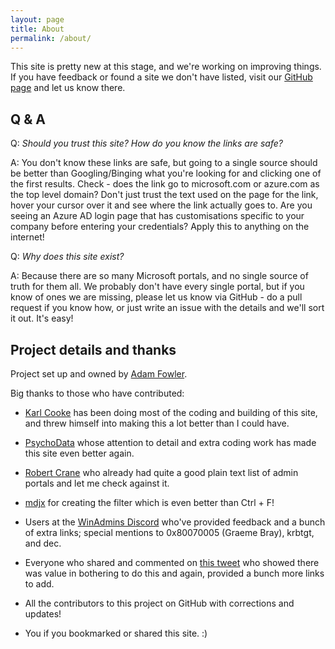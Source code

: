 ```yaml
---
layout: page
title: About
permalink: /about/
---
```


This site is pretty new at this stage, and we're working on improving things. If you have feedback or found a site we don't have listed, visit our [GitHub page](https://github.com/adamfowlerit/msportals.xyz) and let us know there.

## Q & A

Q: *Should you trust this site? How do you know the links are safe?*

A: You don't know these links are safe, but going to a single source should be better than Googling/Binging what you're looking for and clicking one of the first results. Check - does the link go to microsoft.com or azure.com as the top level domain? Don't just trust the text used on the page for the link, hover your cursor over it and see where the link actually goes to. Are you seeing an Azure AD login page that has customisations specific to your company before entering your credentials? Apply this to anything on the internet!


Q: *Why does this site exist?*

A: Because there are so many Microsoft portals, and no single source of truth for them all. We probably don't have every single portal, but if you know of ones we are missing, please let us know via GitHub - do a pull request if you know how, or just write an issue with the details and we'll sort it out. It's easy!


## Project details and thanks

Project set up and owned by [Adam Fowler](https://adamfowlerit.com).

Big thanks to those who have contributed:

- [Karl Cooke](https://twitter.com/Karl_ITNerd) has been doing most of the coding and building of this site, and threw himself into making this a lot better than I could have.

- [PsychoData](https://www.contoso.one/) whose attention to detail and extra coding work has made this site even better again.

- [Robert Crane](https://twitter.com/directorcia) who already had quite a good plain text list of admin portals and let me check against it.

- [mdjx](https://twitter.com/mdjxkln) for creating the filter which is even better than Ctrl + F!

- Users at the [WinAdmins Discord](https://winadmins.io/discord) who've provided feedback and a bunch of extra links; special mentions to 0x80070005 (Graeme Bray), krbtgt, and dec.

- Everyone who shared and commented on [this tweet](https://twitter.com/AdamFowler_IT/status/1321959895839600640) who showed there was value in bothering to do this and again, provided a bunch more links to add.

- All the contributors to this project on GitHub with corrections and updates!

- You if you bookmarked or shared this site. :)
